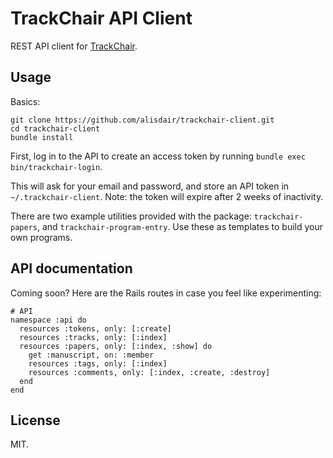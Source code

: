 # TrackChair API Client

REST API client for [TrackChair][trackchair].

[trackchair]: https://www.trackchair.com/

## Usage

Basics:

    git clone https://github.com/alisdair/trackchair-client.git
    cd trackchair-client
    bundle install

First, log in to the API to create an access token by running `bundle exec bin/trackchair-login`.

This will ask for your email and password, and store an API token in `~/.trackchair-client`. Note: the token will expire after 2 weeks of inactivity.

There are two example utilities provided with the package: `trackchair-papers`, and `trackchair-program-entry`. Use these as templates to build your own programs.

## API documentation

Coming soon? Here are the Rails routes in case you feel like experimenting:

    # API
    namespace :api do
      resources :tokens, only: [:create]
      resources :tracks, only: [:index]
      resources :papers, only: [:index, :show] do
        get :manuscript, on: :member
        resources :tags, only: [:index]
        resources :comments, only: [:index, :create, :destroy]
      end
    end

## License

MIT.
